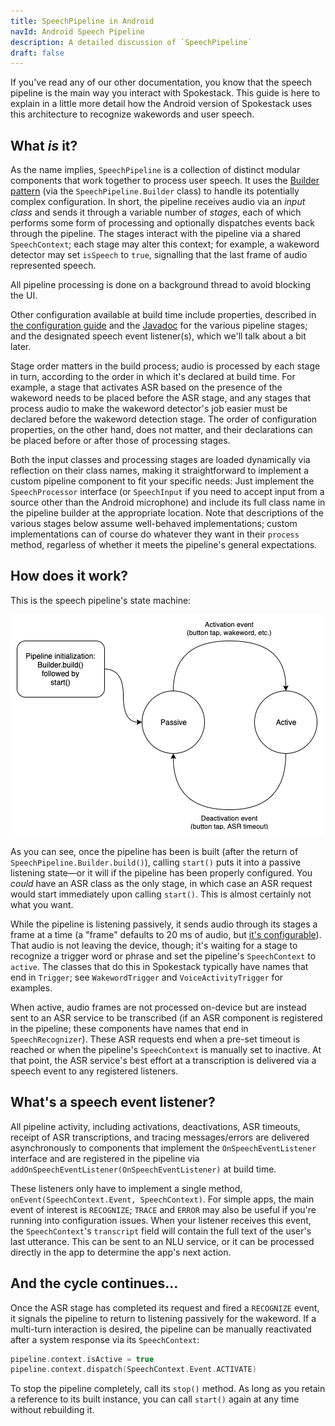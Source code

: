 ```yaml
---
title: SpeechPipeline in Android
navId: Android Speech Pipeline
description: A detailed discussion of `SpeechPipeline`
draft: false
---
```


If you've read any of our other documentation, you know that the speech pipeline is the main way you interact with Spokestack. This guide is here to explain in a little more detail how the Android version of Spokestack uses this architecture to recognize wakewords and user speech.

## What _is_ it?

As the name implies, `SpeechPipeline` is a collection of distinct modular components that work together to process user speech. It uses the [Builder pattern](https://en.wikipedia.org/wiki/Builder_pattern) (via the `SpeechPipeline.Builder` class) to handle its potentially complex configuration. In short, the pipeline receives audio via an _input class_ and sends it through a variable number of _stages_, each of which performs some form of processing and optionally dispatches events back through the pipeline. The stages interact with the pipeline via a shared `SpeechContext`; each stage may alter this context; for example, a wakeword detector may set `isSpeech` to `true`, signalling that the last frame of audio represented speech.

All pipeline processing is done on a background thread to avoid blocking the UI.

Other configuration available at build time include properties, described in [the configuration guide](/docs/Concepts/pipeline-configuration) and the [Javadoc](https://www.javadoc.io/doc/io.spokestack/spokestack-android) for the various pipeline stages; and the designated speech event listener(s), which we'll talk about a bit later.

Stage order matters in the build process; audio is processed by each stage in turn, according to the order in which it's declared at build time. For example, a stage that activates ASR based on the presence of the wakeword needs to be placed before the ASR stage, and any stages that process audio to make the wakeword detector's job easier must be declared before the wakeword detection stage. The order of configuration properties, on the other hand, does not matter, and their declarations can be placed before or after those of processing stages.

Both the input classes and processing stages are loaded dynamically via reflection on their class names, making it straightforward to implement a custom pipeline component to fit your specific needs: Just implement the `SpeechProcessor` interface (or `SpeechInput` if you need to accept input from a source other than the Android microphone) and include its full class name in the pipeline builder at the appropriate location. Note that descriptions of the various stages below assume well-behaved implementations; custom implementations can of course do whatever they want in their `process` method, regarless of whether it meets the pipeline's general expectations.

## How does it work?

This is the speech pipeline's state machine:

![](images/speech_pipeline_android.png 'Android speech pipeline')

As you can see, once the pipeline has been is built (after the return of `SpeechPipeline.Builder.build()`), calling `start()` puts it into a passive listening state—or it will if the pipeline has been properly configured. You _could_ have an ASR class as the only stage, in which case an ASR request would start immediately upon calling `start()`. This is almost certainly not what you want.

While the pipeline is listening passively, it sends audio through its stages a frame at a time (a "frame" defaults to 20 ms of audio, but [it's configurable](/docs/Concepts/pipeline-configuration)). That audio is not leaving the device, though; it's waiting for a stage to recognize a trigger word or phrase and set the pipeline's `SpeechContext` to `active`. The classes that do this in Spokestack typically have names that end in `Trigger`; see `WakewordTrigger` and `VoiceActivityTrigger` for examples.

When active, audio frames are not processed on-device but are instead sent to an ASR service to be transcribed (if an ASR component is registered in the pipeline; these components have names that end in `SpeechRecognizer`). These ASR requests end when a pre-set timeout is reached or when the pipeline's `SpeechContext` is manually set to inactive. At that point, the ASR service's best effort at a transcription is delivered via a speech event to any registered listeners.

## What's a speech event listener?

All pipeline activity, including activations, deactivations, ASR timeouts, receipt of ASR transcriptions, and tracing messages/errors are delivered asynchronously to components that implement the `OnSpeechEventListener` interface and are registered in the pipeline via `addOnSpeechEventListener(OnSpeechEventListener)` at build time.

These listeners only have to implement a single method, `onEvent(SpeechContext.Event, SpeechContext)`. For simple apps, the main event of interest is `RECOGNIZE`; `TRACE` and `ERROR` may also be useful if you're running into configuration issues. When your listener receives this event, the `SpeechContext`'s `transcript` field will contain the full text of the user's last utterance. This can be sent to an NLU service, or it can be processed directly in the app to determine the app's next action.

## And the cycle continues...

Once the ASR stage has completed its request and fired a `RECOGNIZE` event, it signals the pipeline to return to listening passively for the wakeword. If a multi-turn interaction is desired, the pipeline can be manually reactivated after a system response via its `SpeechContext`:

```kotlin
pipeline.context.isActive = true
pipeline.context.dispatch(SpeechContext.Event.ACTIVATE)
```

To stop the pipeline completely, call its `stop()` method. As long as you retain a reference to its built instance, you can call `start()` again at any time without rebuilding it.
